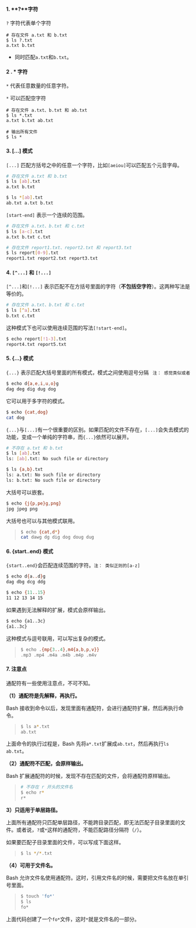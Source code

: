#### 1. **?**字符

`?` 字符代表单个字符

```shell
# 存在文件 a.txt 和 b.txt
$ ls ?.txt
a.txt b.txt
```

- 同时匹配`a.txt`和`b.txt`。

#### 2 . * 字符

`*` 代表任意数量的任意字符。

`*`  可以匹配空字符

```shell
# 存在文件 a.txt、b.txt 和 ab.txt
$ ls *.txt
a.txt b.txt ab.txt

# 输出所有文件
$ ls *
```



#### 3. [...] 模式

`[...]` 匹配方括号之中的任意一个字符，比如`[aeiou]`可以匹配五个元音字母。

```bash
# 存在文件 a.txt 和 b.txt
$ ls [ab].txt
a.txt b.txt

$ ls *[ab].txt
ab.txt a.txt b.txt
```

`[start-end]` 表示一个连续的范围。

```bash
# 存在文件 a.txt、b.txt 和 c.txt
$ ls [a-c].txt
a.txt b.txt c.txt

# 存在文件 report1.txt、report2.txt 和 report3.txt
$ ls report[0-9].txt
report1.txt report2.txt report3.txt
```

#### 4. `[^...]` 和 `[!...]`

`[^...]`和`[!...]` 表示匹配不在方括号里面的字符（**不包括空字符**）。这两种写法是等价的。

```bash
# 存在文件 a.txt、b.txt 和 c.txt
$ ls [^a].txt
b.txt c.txt
```

这种模式下也可以使用连续范围的写法`[!start-end]`。

```bash
$ echo report[!1-3].txt
report4.txt report5.txt
```

#### 5. {...} 模式

`{...}` 表示匹配大括号里面的所有模式，模式之间使用逗号分隔   ` 注： 感觉类似或者`

```bash
$ echo d{a,e,i,u,o}g
dag deg dig dug dog
```

它可以用于多字符的模式。

  ```bash
$ echo {cat,dog}
cat dog
  ```

`{...}`与`[...]`有一个很重要的区别。如果匹配的文件不存在，`[...]`会失去模式的功能，变成一个单纯的字符串，而`{...}`依然可以展开。

```bash
# 不存在 a.txt 和 b.txt
$ ls [ab].txt
ls: [ab].txt: No such file or directory

$ ls {a,b}.txt
ls: a.txt: No such file or directory
ls: b.txt: No such file or directory
```

大括号可以嵌套。

  ```bash
$ echo {j{p,pe}g,png}
jpg jpeg png
  ```

大括号也可以与其他模式联用。

> ```bash
> $ echo {cat,d*}
> cat dawg dg dig dog doug dug
> ```

#### 6. {start..end} 模式

`{start..end}`会匹配连续范围的字符。`注： 类似正则的[a-z]`

```bash
$ echo d{a..d}g
dag dbg dcg ddg

$ echo {11..15}
11 12 13 14 15
```

如果遇到无法解释的扩展，模式会原样输出。

  ```bash
$ echo {a1..3c}
{a1..3c}
  ```

这种模式与逗号联用，可以写出复杂的模式。

> ```bash
> $ echo .{mp{3..4},m4{a,b,p,v}}
> .mp3 .mp4 .m4a .m4b .m4p .m4v
> ```

#### 7. 注意点

通配符有一些使用注意点，不可不知。

**（1）通配符是先解释，再执行。**

Bash 接收到命令以后，发现里面有通配符，会进行通配符扩展，然后再执行命令。

> ```bash
> $ ls a*.txt
> ab.txt
> ```

上面命令的执行过程是，Bash 先将`a*.txt`扩展成`ab.txt`，然后再执行`ls ab.txt`。

**（2）通配符不匹配，会原样输出。**

Bash 扩展通配符的时候，发现不存在匹配的文件，会将通配符原样输出。

> ```bash
> # 不存在 r 开头的文件名
> $ echo r*
> r*
> ```

**3）只适用于单层路径。**

上面所有通配符只匹配单层路径，不能跨目录匹配，即无法匹配子目录里面的文件。或者说，`?`或`*`这样的通配符，不能匹配路径分隔符（`/`）。

如果要匹配子目录里面的文件，可以写成下面这样。

> ```bash
> $ ls */*.txt
> ```

**（4）可用于文件名。**

Bash 允许文件名使用通配符。这时，引用文件名的时候，需要把文件名放在单引号里面。

> ```bash
> $ touch 'fo*'
> $ ls
> fo*
> ```

上面代码创建了一个`fo*`文件，这时`*`就是文件名的一部分。